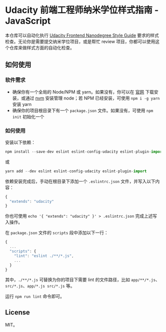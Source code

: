 # Udacity 前端工程师纳米学位样式指南 - JavaScript

本仓库可以自动化执行 [Udacity Frontend Nanodegree Style Guide][] 要求的样式检查。无论你是需要提交纳米学位项目，或是帮忙 review 项目，你都可以使用这个仓库来做样式方面的自动化检查。

## 如何使用

### 软件需求

* 确保你有一个全局的 Node/NPM 或 yarn。如果没有，你可以在 [官网][Nodejs.org] 下载安装，或通过 [nvm][] 安装管理 node；若 NPM 已经安装，可使用 `npm i -g yarn` 安装 yarn
* 确保你的项目根目录下有一个 `package.json` 文件。如果没有，可使用 `npm init` 初始化一个

### 如何使用

安装以下依赖：

```js
npm install --save-dev eslint eslint-config-udacity eslint-plugin-import
```

或

```js
yarn add --dev eslint eslint-config-udacity eslint-plugin-import
```

依赖安装完成后，手动在根目录下添加一个 `.eslintrc.json` 文件，并写入以下内容：

```js
{
  "extends": "udacity"
}
```

你也可使用 `echo '{ "extends": "udacity" }' > .eslintrc.json` 完成上述写入操作。

在 `package.json` 文件的 `scripts` 段中添加以下一行：

```js
{
  ...
  "scripts": {
    "lint": "eslint ./**/*.js",
    ...
  }
}
```

其中，`./**/*.js` 可替换为你的项目下需要 lint 的文件路径，比如 `app/**/*.js`、`src/*.js`、`app/*.js src/*.js` 等。

运行 `npm run lint` 命令即可。

## License

MIT。

[Udacity Frontend Nanodegree Style Guide]: http://udacity.github.io/frontend-nanodegree-styleguide/javascript.html
[Nodejs.org]: https://nodejs.org/en/
[nvm]: https://github.com/creationix/nvm